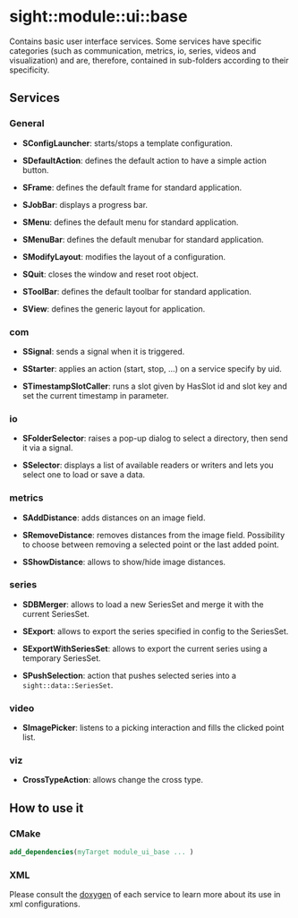 # sight::module::ui::base

Contains basic user interface services.
Some services have specific categories (such as communication, metrics, io, series, videos and visualization)
and are, therefore, contained in sub-folders according to their specificity.

## Services
### General
* **SConfigLauncher**: starts/stops a template configuration.

* **SDefaultAction**: defines the default action to have a simple action button.

* **SFrame**: defines the default frame for standard application.

* **SJobBar**: displays a progress bar.

* **SMenu**: defines the default menu for standard application.

* **SMenuBar**: defines the default menubar for standard application.

* **SModifyLayout**: modifies the layout of a configuration.

* **SQuit**: closes the window and reset root object.

* **SToolBar**: defines the default toolbar for standard application.

* **SView**: defines the generic layout for application.

### com
* **SSignal**: sends a signal when it is triggered.

* **SStarter**: applies an action (start, stop, ...) on a service specify by uid.

* **STimestampSlotCaller**: runs a slot given by HasSlot id and slot key and set the current timestamp in parameter.

### io
* **SFolderSelector**: raises a pop-up dialog to select a directory, then send it via a signal.

* **SSelector**: displays a list of available readers or writers and lets you select one to load or save a data.

### metrics
* **SAddDistance**: adds distances on an image field.

* **SRemoveDistance**: removes distances from the image field.
  Possibility to choose between removing a selected point or the last added point.

* **SShowDistance**: allows to show/hide image distances.

### series
* **SDBMerger**: allows to load a new SeriesSet and merge it with the current SeriesSet.

* **SExport**: allows to export the series specified in config to the SeriesSet.

* **SExportWithSeriesSet**: allows to export the current series using a temporary SeriesSet.

* **SPushSelection**: action that pushes selected series into a `sight::data::SeriesSet`.

### video
* **SImagePicker**: listens to a picking interaction and fills the clicked point list.

### viz
* **CrossTypeAction**: allows change the cross type.

## How to use it

### CMake

```cmake
add_dependencies(myTarget module_ui_base ... )
```

### XML

Please consult the [doxygen](https://sight.pages.ircad.fr/sight) of each service to learn more about its use in xml configurations.
